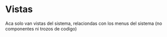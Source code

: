 # Vistas

Aca solo van vistas del sistema, relaciondas con los menus del sistema (no componentes ni trozos de codigo)
